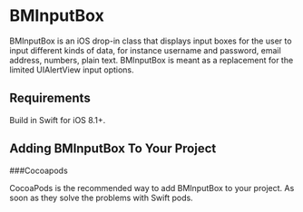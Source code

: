 # BMInputBox

BMInputBox is an iOS drop-in class that displays input boxes for the user to input different kinds of data, for instance username and password, email address, numbers, plain text. BMInputBox is meant as a replacement for the limited UIAlertView input options.

## Requirements

Build in Swift for iOS 8.1+.

## Adding BMInputBox To Your Project

###Cocoapods

CocoaPods is the recommended way to add BMInputBox to your project. As soon as they solve the problems with Swift pods.
